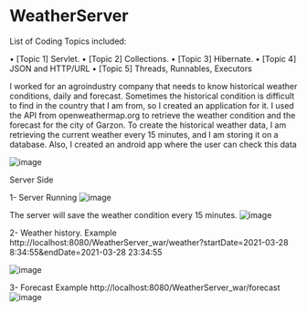 # WeatherServer
List of Coding Topics included: 

•	[Topic 1] Servlet.
•	[Topic 2] Collections.
•	[Topic 3] Hibernate.
•	[Topic 4] JSON and HTTP/URL
•	[Topic 5] Threads, Runnables, Executors




I worked for an agroindustry company that needs to know historical weather conditions, daily and forecast. Sometimes the historical condition is difficult to find in the country that I am from, so I created an application for it. I used the API from openweathermap.org to retrieve the weather condition and the forecast for the city of Garzon. To create the historical weather data, I am retrieving the current weather every 15 minutes, and I am storing it on a database. Also, I created an android app where the user can check this data


![image](https://user-images.githubusercontent.com/4127427/114586235-d2a5c100-9c5a-11eb-81cb-46c2c593dfa0.png)



Server Side

1- Server Running
![image](https://user-images.githubusercontent.com/4127427/114586336-ecdf9f00-9c5a-11eb-873a-fd3fe94284a8.png)


The server will save the weather condition every 15 minutes.
![image](https://user-images.githubusercontent.com/4127427/114586353-f23ce980-9c5a-11eb-8a11-20b7fde5d9e3.png)







2- Weather history.
Example http://localhost:8080/WeatherServer_war/weather?startDate=2021-03-28 8:34:55&endDate=2021-03-28 23:34:55
 
![image](https://user-images.githubusercontent.com/4127427/114586375-f79a3400-9c5a-11eb-9097-6b620ce7c6b2.png)


3- Forecast
Example http://localhost:8080/WeatherServer_war/forecast
![image](https://user-images.githubusercontent.com/4127427/114586397-fcf77e80-9c5a-11eb-8ccc-13b2713281ac.png)


 

 
